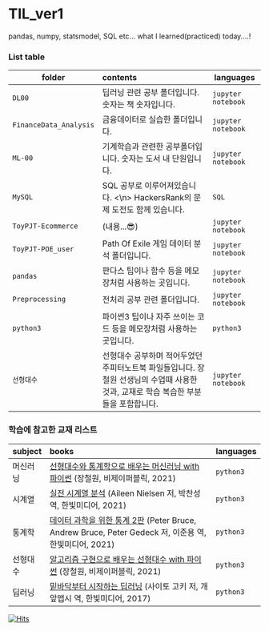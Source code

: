 # TIL_ver1
pandas, numpy, statsmodel, SQL etc... what I learned(practiced) today....! 

### List table
| folder | contents | languages |
|---|:---|---|
| `DL00` | 딥러닝 관련 공부 폴더입니다. 숫자는 책  숫자입니다. | `jupyter notebook` |
| `FinanceData_Analysis` | 금융데이터로 실습한 폴더입니다. | `jupyter notebook` |
| `ML-00` | 기계학습과 관련한 공부폴더입니다. 숫자는 도서 내 단원입니다. | `jupyter notebook` |
| `MySQL` |  SQL 공부로 이루어져있습니다. <\n> HackersRank의 문제 도전도 함께 있습니다. | `SQL` |
| `ToyPJT-Ecommerce` | (내용...😎) | `jupyter notebook` |
| `ToyPJT-POE_user` | Path Of Exile 게임 데이터 분석 폴더입니다. | `jupyter notebook` |
| `pandas` | 판다스 팁이나 함수 등을 메모장처럼 사용하는 곳입니다. | `jupyter notebook` |
| `Preprocessing` | 전처리 공부 관련 폴더입니다. | `jupyter notebook` |
| `python3` | 파이썬3 팁이나 자주 쓰이는 코드 등을 메모장처럼 사용하는 곳입니다. | `python3` |
| `선형대수` | 선형대수 공부하며 적어두었던 주피터노트북 파일들입니다. 장철원 선생님의 수업때 사용한 것과, 교재로 학습 복습한 부분들을 포함합니다. | `jupyter notebook` |


### 학습에 참고한 교재 리스트
| subject | books | languages |
|---|:---|---|
| 머신러닝 | [선형대수와 통계학으로 배우는 머신러닝 with 파이썬](http://www.kyobobook.co.kr/product/detailViewKor.laf?mallGb=KOR&ejkGb=KOR&barcode=9791165920395&orderClick=SPY) (장철원, 비제이퍼블릭, 2021) | `python3` |
| 시계열 |  [실전 시계열 분석](http://www.kyobobook.co.kr/product/detailViewKor.laf?ejkGb=KOR&mallGb=KOR&barcode=9791162244081&orderClick=LEA&Kc=) (Aileen Nielsen 저, 박찬성 역, 한빛미디어, 2021) | `python3` |
| 통계학 |  [데이터 과학을 위한 통계 2판](http://www.kyobobook.co.kr/product/detailViewKor.laf?mallGb=KOR&ejkGb=KOR&barcode=9791162244180&orderClick=JAj) (Peter Bruce, Andrew Bruce, Peter Gedeck 저, 이준용 역, 한빛미디어, 2021) | `python3` |
| 선형대수 |  [알고리즘 구현으로 배우는 선형대수 with 파이썬](http://www.kyobobook.co.kr/product/detailViewKor.laf?ejkGb=KOR&mallGb=KOR&barcode=9791165921125&orderClick=LOA&Kc=) (장철원, 비제이퍼블릭, 2021) | `python3` |
| 딥러닝 | [밑바닥부터 시작하는 딥러닝](http://www.kyobobook.co.kr/product/detailViewKor.laf?ejkGb=KOR&mallGb=KOR&barcode=9788968484636&orderClick=LEA&Kc=) (사이토 고키 저, 개앞맵시 역, 한빛미디어, 2017) | `python3` |

  



[![Hits](https://hits.seeyoufarm.com/api/count/incr/badge.svg?url=https%3A%2F%2Fgithub.com%2FAngela-Park-JE%2FTIL_ver1&count_bg=%232A7849&title_bg=%231D1C1C&icon=ulule.svg&icon_color=%23E7E7E7&title=hits&edge_flat=false)](https://hits.seeyoufarm.com)


